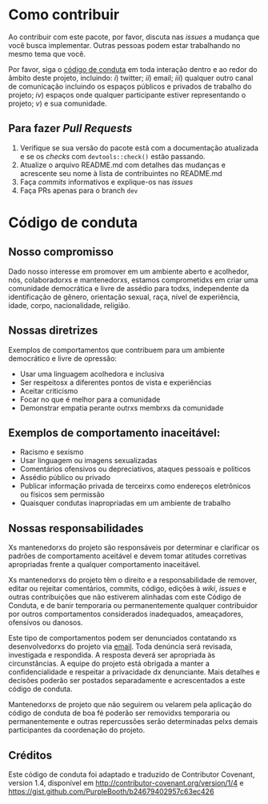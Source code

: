 # Como contribuir

Ao contribuir com este pacote, por favor, discuta nas _issues_ a mudança que você busca implementar. Outras pessoas podem estar trabalhando no mesmo tema que você.

Por favor, siga o [código de conduta]() em toda interação dentro e ao redor do âmbito deste projeto, incluindo: _i_) twitter; _ii_) email; _iii_) qualquer outro canal de comunicação incluindo os espaços públicos e privados de trabalho do projeto; _iv_) espaços onde qualquer participante estiver representando o projeto; _v_) e sua comunidade.

## Para fazer _Pull Requests_

1. Verifique se sua versão do pacote está com a documentação atualizada e se os _checks_ com `devtools::check()` estão passando.
2. Atualize o arquivo README.md com detalhes das mudanças e acrescente seu nome à lista de contribuintes no README.md
3. Faça _commits_ informativos e explique-os nas _issues_ 
4. Faça PRs apenas para o branch `dev`


# Código de conduta

## Nosso compromisso

Dado nosso interesse em promover em um ambiente aberto e acolhedor, nós, colaboradorxs e mantenedorxs, estamos comprometidxs em criar uma comunidade democrática e livre de assédio para todxs, independente da identificação de gênero, orientação sexual, raça, nível de experiência, idade, corpo, nacionalidade, religião. 

## Nossas diretrizes
Exemplos de comportamentos que contribuem para um ambiente democrático e livre de opressão:

- Usar uma linguagem acolhedora e inclusiva
- Ser respeitosx a diferentes pontos de vista e experiências
- Aceitar criticismo
- Focar no que é melhor para a comunidade
- Demonstrar empatia perante outrxs membrxs da comunidade

## Exemplos de comportamento inaceitável:

- Racismo e sexismo
- Usar linguagem ou imagens sexualizadas
- Comentários ofensivos ou depreciativos, ataques pessoais e políticos
- Assédio público ou privado
- Publicar informação privada de terceirxs como endereços eletrônicos ou físicos sem permissão
- Quaisquer condutas inapropriadas em um ambiente de trabalho

## Nossas responsabilidades

Xs mantenedorxs do projeto são responsáveis por determinar e clarificar os padrões de comportamento aceitável e devem tomar atitudes corretivas apropriadas frente a qualquer comportamento inaceitável.

Xs mantenedorxs do projeto têm o direito e a responsabilidade de remover, editar ou rejeitar comentários, commits, código, edições à _wiki_, _issues_ e outras contribuições que não estiverem alinhadas com este Código de Conduta, e de banir temporaria ou permanentemente qualquer contribuidor por outros comportamentos considerados inadequados, ameaçadores, ofensivos ou danosos.

Este tipo de comportamentos podem ser denunciados contatando xs desenvolvedorxs do projeto via [email](mailto:liibrelab@gmail.com). Toda denúncia será revisada, investigada e respondida. A resposta deverá ser apropriada às circunstâncias. A equipe do projeto está obrigada a manter a confidencialidade e respeitar a privacidade dx denunciante. 
Mais detalhes e decisões poderão ser postados separadamente e acrescentados a este código de conduta. 

Mantenedorxs de projeto que não seguirem ou velarem pela aplicação do código de conduta de boa fé poderão ser removidxs temporaria ou permanentemente e outras repercussões serão determinadas pelxs demais participantes da coordenação do projeto.

## Créditos
Este código de conduta foi adaptado e traduzido de Contributor Covenant, version 1.4,
disponível em http://contributor-covenant.org/version/1/4 e https://gist.github.com/PurpleBooth/b24679402957c63ec426

